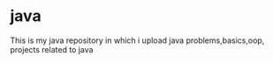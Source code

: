 # java
This is my java repository in which i upload java problems,basics,oop, projects related to java
